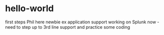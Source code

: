 # hello-world
first steps
Phil here newbie ex application support working on Splunk now - need to step up to 3rd line support and practice some coding 
